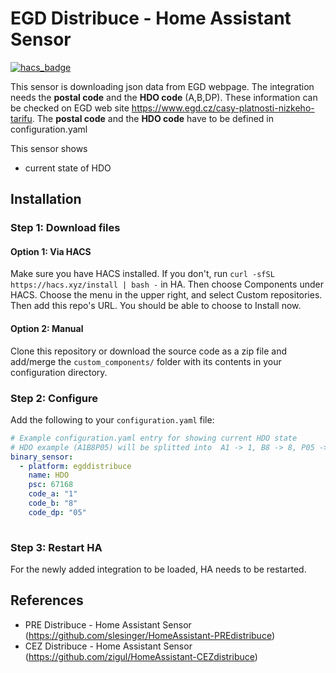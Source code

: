 # EGD Distribuce - Home Assistant Sensor

[![hacs_badge](https://img.shields.io/badge/HACS-Default-orange.svg?style=for-the-badge)](https://github.com/custom-components/hacs)

This sensor is downloading json data from EGD webpage. The integration needs the **postal code** and the **HDO code** (A,B,DP). These information can be checked on EGD web site https://www.egd.cz/casy-platnosti-nizkeho-tarifu.
The **postal code** and the **HDO code** have to be defined in configuration.yaml


This sensor shows
- current state of HDO

## Installation

### Step 1: Download files

#### Option 1: Via HACS

Make sure you have HACS installed. If you don't, run `curl -sfSL https://hacs.xyz/install | bash -` in HA.
Then choose Components under HACS. Choose the menu in the upper right, and select Custom repositories. Then add this repo's URL. You should be able to choose to Install now.

#### Option 2: Manual
Clone this repository or download the source code as a zip file and add/merge the `custom_components/` folder with its contents in your configuration directory.

### Step 2: Configure
Add the following to your `configuration.yaml` file:

```yaml
# Example configuration.yaml entry for showing current HDO state
# HDO example (A1B8P05) will be splitted into  A1 -> 1, B8 -> 8, P05 -> 05  
binary_sensor:
  - platform: egddistribuce
    name: HDO
    psc: 67168
    code_a: "1"
    code_b: "8"
    code_dp: "05"
    
```

### Step 3: Restart HA
For the newly added integration to be loaded, HA needs to be restarted.


## References
- PRE Distribuce - Home Assistant Sensor (https://github.com/slesinger/HomeAssistant-PREdistribuce)
- CEZ Distribuce - Home Assistant Sensor (https://github.com/zigul/HomeAssistant-CEZdistribuce)
